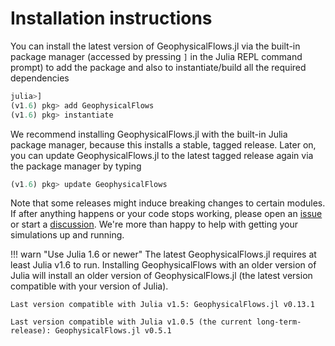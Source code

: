# Installation instructions

You can install the latest version of GeophysicalFlows.jl via the built-in package manager 
(accessed by pressing `]` in the Julia REPL command prompt) to add the package and also to 
instantiate/build all the required dependencies

```julia
julia>]
(v1.6) pkg> add GeophysicalFlows
(v1.6) pkg> instantiate
```

We recommend installing GeophysicalFlows.jl with the built-in Julia package manager, because 
this installs a stable, tagged release. Later on, you can update GeophysicalFlows.jl to the 
latest tagged release again via the package manager by typing

```julia
(v1.6) pkg> update GeophysicalFlows
```

Note that some releases might induce breaking changes to certain modules. If after anything 
happens or your code stops working, please open an [issue](https://github.com/FourierFlows/GeophysicalFlows.jl/issues) 
or start a [discussion](https://github.com/FourierFlows/GeophysicalFlows.jl/discussions). We're 
more than happy to help with getting your simulations up and running.

!!! warn "Use Julia 1.6 or newer"
    The latest GeophysicalFlows.jl requires at least Julia v1.6 to run.
    Installing GeophysicalFlows with an older version of Julia will install an older version 
    of GeophysicalFlows.jl (the latest version compatible with your version of Julia).
    
    Last version compatible with Julia v1.5: GeophysicalFlows.jl v0.13.1

    Last version compatible with Julia v1.0.5 (the current long-term-release): GeophysicalFlows.jl v0.5.1


